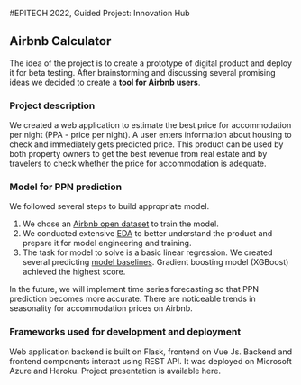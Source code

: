 #EPITECH 2022, Guided Project: Innovation Hub
## Airbnb Calculator

The idea of the project is to create a prototype of digital product and deploy it for beta testing.
After brainstorming and discussing several promising ideas we decided to create a **tool for Airbnb users**.


### Project description
We created a web application to estimate the best price for accommodation per night (PPA - price per night). 
A user enters information about housing to check and immediately gets predicted price. 
This product can be used by both property owners to get the best revenue from real estate and
by travelers to check whether the price for accommodation is adequate.

### Model for PPN prediction
We followed several steps to build appropriate model.
1. We chose an [Airbnb open dataset](http://insideairbnb.com/paris) to train the model.
2. We conducted extensive [EDA](https://github.com/koliverdavera/innovation_hub_airbnb/blob/main/backend/model/reports/Airbnb_EDA.ipynb)
to better understand the product and prepare it for model engineering and training.
3. The task for model to solve is a basic linear regression. We created several predicting [model baselines](https://github.com/koliverdavera/innovation_hub_airbnb/blob/main/backend/model/reports/Airbnb_model.ipynb).
Gradient boosting model (XGBoost) achieved the highest score.

In the future, we will implement time series forecasting so that PPN prediction becomes more accurate. 
There are noticeable trends in seasonality for accommodation prices on Airbnb.

### Frameworks used for development and deployment
Web application backend is built on Flask, frontend on Vue Js. Backend and frontend components interact using REST API. 
It was deployed on Microsoft Azure and Heroku. Project
presentation is available here.